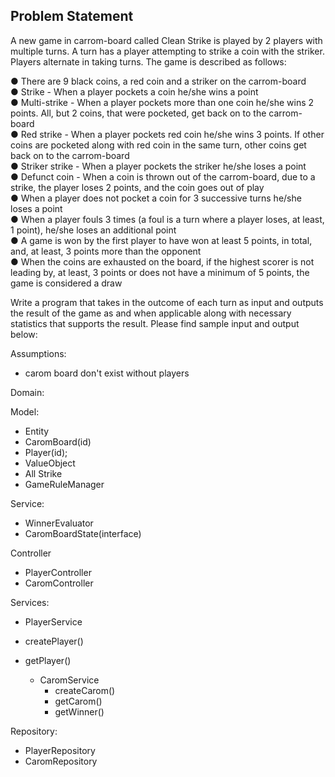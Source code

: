 ## Problem Statement

A new game in carrom-board called Clean Strike is played by 2 players with multiple turns. A
turn has a player attempting to strike a coin with the striker. Players alternate in taking turns.
The game is described as follows: <br>

● There are 9 black coins, a red coin and a striker on the carrom-board<br>
● Strike - When a player pockets a coin he/she wins a point<br>
● Multi-strike - When a player pockets more than one coin he/she wins 2 points. All, but 2
coins, that were pocketed, get back on to the carrom-board<br>
● Red strike - When a player pockets red coin he/she wins 3 points. If other coins are
pocketed along with red coin in the same turn, other coins get back on to the
carrom-board<br>
● Striker strike - When a player pockets the striker he/she loses a point<br>
● Defunct coin - When a coin is thrown out of the carrom-board, due to a strike, the player
loses 2 points, and the coin goes out of play<br>
● When a player does not pocket a coin for 3 successive turns he/she loses a point<br>
● When a player fouls 3 times (a foul is a turn where a player loses, at least, 1 point),
he/she loses an additional point<br>
● A game is won by the first player to have won at least 5 points, in total, and, at least, 3
points more than the opponent<br>
● When the coins are exhausted on the board, if the highest scorer is not leading by, at
least, 3 points or does not have a minimum of 5 points, the game is considered a draw<br>

Write a program that takes in the outcome of each turn as input and outputs the result of the
game as and when applicable along with necessary statistics that supports the result. Please
find sample input and output below:<br>

Assumptions:
- carom board don't exist without players

Domain:

Model:
- Entity
- CaromBoard(id)
- Player(id);
- ValueObject
- All Strike
- GameRuleManager

Service:
- WinnerEvaluator
- CaromBoardState(interface)

Controller
- PlayerController
- CaromController

Services:
- PlayerService
- createPlayer()
- getPlayer()

    - CaromService
        - createCarom()
        - getCarom()
        - getWinner()

Repository:
- PlayerRepository
- CaromRepository